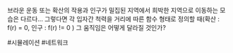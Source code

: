 브라운 운동 또는 확산의 작용과 인구가 밀집된 지역에서 희박한 지역으로 이동하는 모습은 다르다...
그렇다면 각 입자간 척력을 거리에 따른 함수 형태로 정의할 때(확산 : f(r) = 0, 인구 : f(r) != 0 ) 그 움직임은 어떻게 달라질 것인가?

#시뮬레이션 #네트워크 